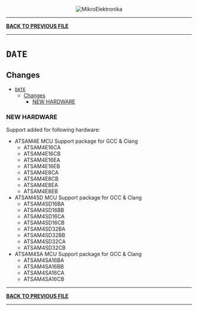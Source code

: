 <p align="center">
  <img src="http://www.mikroe.com/img/designs/beta/logo_small.png?raw=true" alt="MikroElektronika"/>
</p>

---

**[BACK TO PREVIOUS FILE](../changelog.md)**

---

# `DATE`

## Changes

- [`DATE`](#date)
  - [Changes](#changes)
    - [NEW HARDWARE](#new-hardware)

### NEW HARDWARE

Support added for following hardware:

+ ATSAM4E MCU Support package for GCC & Clang
  + ATSAM4E16CA
  + ATSAM4E16CB
  + ATSAM4E16EA
  + ATSAM4E16EB
  + ATSAM4E8CA
  + ATSAM4E8CB
  + ATSAM4E8EA
  + ATSAM4E8EB
+ ATSAM4SD MCU Support package for GCC & Clang
  + ATSAM4SD16BA
  + ATSAM4SD16BB
  + ATSAM4SD16CA
  + ATSAM4SD16CB
  + ATSAM4SD32BA
  + ATSAM4SD32BB
  + ATSAM4SD32CA
  + ATSAM4SD32CB
+ ATSAM4SA MCU Support package for GCC & Clang
  + ATSAM4SA16BA
  + ATSAM4SA16BB
  + ATSAM4SA16CA
  + ATSAM4SA16CB

---

**[BACK TO PREVIOUS FILE](../changelog.md)**

---
